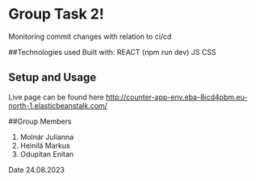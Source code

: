 # Group Task 2!
Monitoring commit changes with relation to ci/cd

##Technologies used
Built with:
  REACT (npm run dev)
  JS
  CSS

## Setup and Usage
Live page can be found here http://counter-app-env.eba-8icd4pbm.eu-north-1.elasticbeanstalk.com/

##Group Members
1. Molnár Julianna
2. Heinilä Markus
3. Odupitan Enitan


Date
24.08.2023
